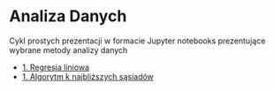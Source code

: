 # Analiza Danych

Cykl prostych prezentacji w formacie Jupyter notebooks prezentujące wybrane metody analizy danych 

* [1. Regresja liniowa](./linear_regression_scikit_learn.ipynb)
* [1. Algorytm k najbliższych sąsiadów](./k_nearest_neighbors_scikit_learn.ipynb)
